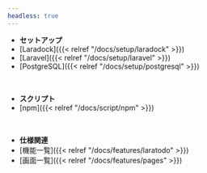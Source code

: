 ```yaml
---
headless: true
---
```


- **セットアップ**
- [Laradock]({{< relref "/docs/setup/laradock" >}})
- [Laravel]({{< relref "/docs/setup/laravel" >}})
- [PostgreSQL]({{< relref "/docs/setup/postgresql" >}})
<br />

- **スクリプト**
- [npm]({{< relref "/docs/script/npm" >}})
<br />

- **仕様関連**
- [機能一覧]({{< relref "/docs/features/laratodo" >}})
- [画面一覧]({{< relref "/docs/features/pages" >}})
<br />